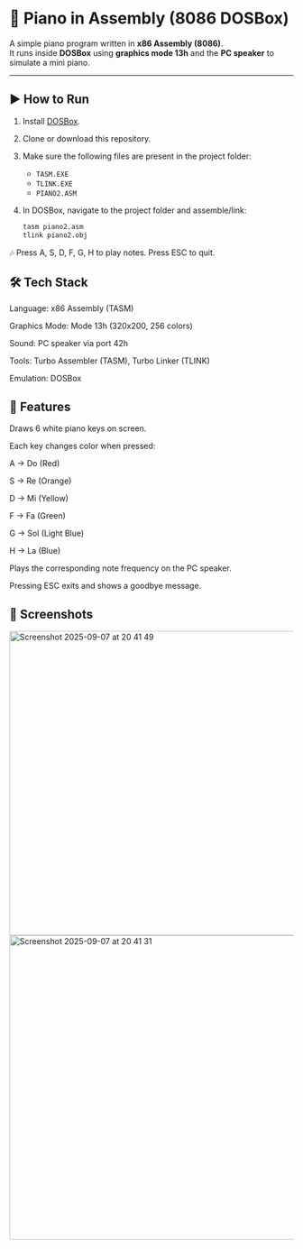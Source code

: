 # 🎹 Piano in Assembly (8086 DOSBox)

A simple piano program written in **x86 Assembly (8086)**.  
It runs inside **DOSBox** using **graphics mode 13h** and the **PC speaker** to simulate a mini piano.

---

## ▶️ How to Run

1. Install [DOSBox](https://www.dosbox.com/).

2. Clone or download this repository.

3. Make sure the following files are present in the project folder:
   - `TASM.EXE`
   - `TLINK.EXE`
   - `PIANO2.ASM`

4. In DOSBox, navigate to the project folder and assemble/link:
   ```bash
   tasm piano2.asm
   tlink piano2.obj

🎶 Press A, S, D, F, G, H to play notes.
Press ESC to quit.

## 🛠 Tech Stack
Language: x86 Assembly (TASM)

Graphics Mode: Mode 13h (320x200, 256 colors)

Sound: PC speaker via port 42h

Tools: Turbo Assembler (TASM), Turbo Linker (TLINK)

Emulation: DOSBox

## 🎨 Features
Draws 6 white piano keys on screen.

Each key changes color when pressed:

A → Do (Red)

S → Re (Orange)

D → Mi (Yellow)

F → Fa (Green)

G → Sol (Light Blue)

H → La (Blue)

Plays the corresponding note frequency on the PC speaker.

Pressing ESC exits and shows a goodbye message.

## 📸 Screenshots

<img width="752" height="540" alt="Screenshot 2025-09-07 at 20 41 49" src="https://github.com/user-attachments/assets/3379c918-7020-44f5-8ba2-02d36bed0145" />

<img width="752" height="540" alt="Screenshot 2025-09-07 at 20 41 31" src="https://github.com/user-attachments/assets/10318d86-f40b-4153-b5ad-996fa338f34d" />



